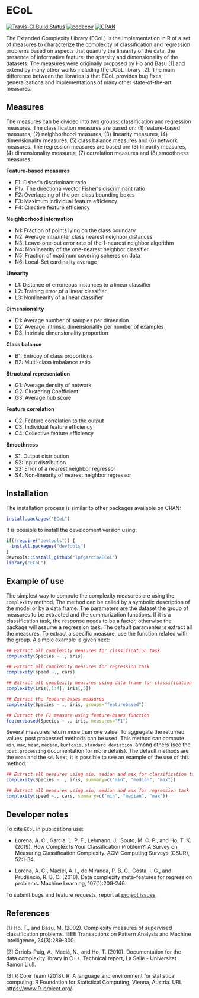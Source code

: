 # ECoL
[![Travis-CI Build Status](https://travis-ci.com/lpfgarcia/ECoL.svg?branch=master)](https://travis-ci.com/lpfgarcia/ECoL)
[![codecov](https://codecov.io/gh/lpfgarcia/ECoL/branch/master/graph/badge.svg)](https://codecov.io/gh/lpfgarcia/ECoL)
[![CRAN](https://www.r-pkg.org/badges/version/ECoL)](https://CRAN.R-project.org/package=ECoL)

The Extended Complexity Library (ECoL) is the implementation in R of a set of measures to characterize the complexity of classification and regression problems based on aspects that quantify the linearity of the data, the presence of informative feature, the sparsity and dimensionality of the datasets. The measures were originally proposed by Ho and Basu [1] and extend by many other works including the DCoL library [2]. The main difference between the libraries is that ECoL provides bug fixes, generalizations and implementations of many other state-of-the-art measures.

## Measures

The measures can be divided into two groups: classification and regression measures. The classification measures are based on:  (1) feature-based measures, (2) neighborhood measures, (3) linearity measures, (4) dimensionality measures, (5) class balance measures and (6) network measures. The regression measures are based on: (3) linearity measures, (4) dimensionality measures, (7) correlation measures and (8) smoothness measures.

**Feature-based measures** 

* F1: Fisher's discriminant ratio
* F1v: The directional-vector Fisher's discriminant ratio
* F2: Overlapping of the per-class bounding boxes
* F3: Maximum individual feature efficiency
* F4: Cllective feature efficiency

**Neighborhood information** 

* N1: Fraction of points lying on the class boundary
* N2: Average intra/inter class nearest neighbor distances
* N3: Leave-one-out error rate of the 1-nearest neighbor algorithm
* N4: Nonlinearity of the one-nearest neighbor classifier
* N5: Fraction of maximum covering spheres on data
* N6: Local-Set cardinality average

**Linearity** 

* L1: Distance of erroneous instances to a linear classifier
* L2: Training error of a linear classifier
* L3: Nonlinearity of a linear classifier

**Dimensionality**

* D1: Average number of samples per dimension
* D2: Average intrinsic dimensionality  per number of examples
* D3: Intrinsic dimensionality proportion

**Class balance**

* B1: Entropy of class proportions
* B2: Multi-class imbalance ratio

**Structural representation**

* G1: Average density of network
* G2: Clustering Coefficient
* G3: Average hub score

**Feature correlation**

* C2: Feature correlation to the output
* C3: Individual feature efficiency
* C4: Collective feature efficiency

**Smoothness**

* S1: Output distribution
* S2: Input distribution
* S3: Error of a nearest neighbor regressor
* S4: Non-linearity of nearest neighbor regressor

## Installation

The installation process is similar to other packages available on CRAN:

```r
install.packages("ECoL")
```

It is possible to install the development version using:

```r
if(!require("devtools")) {
  install.packages("devtools")
}
devtools::install_github("lpfgarcia/ECoL")
library("ECoL")
```

## Example of use

The simplest way to compute the complexity measures are using the `complexity` method. The method can be called by a symbolic description of the model or by a data frame. The parameters are the dataset the group of measures to be extracted and the summarization functions. If it is a classification task, the response needs to be a factor, otherwise the package will assume a regression task. The default paramenter is extract all the measures. To extract a specific measure, use the function related with the group. A simple example is given next:

```r
## Extract all complexity measures for classification task
complexity(Species ~ ., iris)

## Extract all complexity measures for regression task
complexity(speed ~., cars)

## Extract all complexity measures using data frame for classification task
complexity(iris[,1:4], iris[,5])

## Extract the feature-bases measures
complexity(Species ~ ., iris, groups="featurebased")

## Extract the F1 measure using feature-bases function
featurebased(Species ~ ., iris, measures="F1")
```
Several measures return more than one value. To aggregate the returned values, post processed methods can be used. This method can compute `min`, `max`, `mean`, `median`, `kurtosis`, `standard deviation`, among others (see the `post.processing` documentation for more details). The default methods are the `mean` and the `sd`. Next, it is possible to see an example of the use of this method:

```r
## Extract all measures using min, median and max for classification task
complexity(Species ~ ., iris, summary=c("min", "median", "max"))

## Extract all measures using min, median and max for regression task
complexity(speed ~., cars, summary=c("min", "median", "max"))

```

## Developer notes

To cite `ECoL` in publications use: 

* Lorena, A. C., Garcia, L. P. F., Lehmann, J., Souto, M. C. P., and Ho, T. K. (2019). How Complex Is Your Classification Problem?: A Survey on Measuring Classification Complexity. ACM Computing Surveys (CSUR), 52:1-34.

* Lorena, A. C., Maciel, A. I., de Miranda, P. B. C., Costa, I. G., and Prudêncio, R. B. C. (2018). Data complexity meta-features for regression problems. Machine Learning, 107(1):209-246.

To submit bugs and feature requests, report at [project issues](https://github.com/lpfgarcia/ECoL/issues).

## References

[1] Ho, T., and Basu, M. (2002). Complexity measures of supervised classification problems. IEEE Transactions on Pattern Analysis and Machine Intelligence, 24(3):289-300.

[2] Orriols-Puig, A., Maciá, N., and Ho, T. (2010). Documentation for the data complexity library in C++. Technical report, La Salle - Universitat Ramon Llull.

[3] R Core Team (2018). R: A language and environment for statistical computing. R Foundation for Statistical Computing, Vienna, Austria. URL https://www.R-project.org/.
